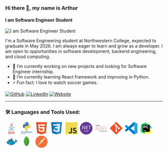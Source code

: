 <!-- My GitHub Portfolio-->

### Hi there 👋, my name is Arthur
#### I am Software Engineer Student
![I am Software Engineer Student](https://media.giphy.com/media/dWesBcTLavkZuG35MI/giphy.gif)

I'm a Software Engineering student at Northwestern College, expected to graduate in May 2026. I am always eager to learn and grow as a developer. I am open to opportunities in software development, backend engineering, and cloud computing.



- 🔭 I’m currently working on new projects and looking for Software Engineer internship. 
- 🌱 I’m currently learning React framework and improving in Python. 
- ⚡ Fun fact: I love to watch soccer games. 

[![GitHub](https://img.shields.io/badge/GitHub-%23121011.svg?logo=github&logoColor=white)](https://github.com/arthurpvicente)
[![LinkedIn](https://custom-icon-badges.demolab.com/badge/LinkedIn-0A66C2?logo=linkedin-white&logoColor=fff)](https://www.linkedin.com/in/arthurpvicente/)
[![Website](https://img.shields.io/badge/Website-4285F4?style=for-the-badge&logo=GoogleChrome&logoColor=white)](https://arthurpvicente-portfolio.vercel.app/)

---

### :hammer_and_wrench: Languages and Tools Used:

<div>
  <img src="https://github.com/devicons/devicon/blob/master/icons/java/java-original-wordmark.svg" title="Java" alt="Java" width="40" height="40"/>&nbsp;
  <img src="https://github.com/devicons/devicon/blob/master/icons/python/python-original-wordmark.svg?short_path=880e730" title="Python" alt="Python" width="40" height="40"/>&nbsp;
  <img src="https://github.com/devicons/devicon/blob/master/icons/html5/html5-original.svg" title="HTML5" alt="HTML" width="40" height="40"/>&nbsp;
  <img src="https://github.com/devicons/devicon/blob/master/icons/css3/css3-original.svg" title="CSS" alt="CSS" width="40" height="40"/>&nbsp;
  <img src="https://github.com/devicons/devicon/blob/master/icons/javascript/javascript-original.svg" title="JAVASCRIPT" alt="JavaScript" width="40" height="40"/>&nbsp;
  <img src="https://github.com/devicons/devicon/blob/master/icons/dotnetcore/dotnetcore-original.svg" title="DOTNETCORE" alt="DotNetCore" width="40" height="40"/>&nbsp;
  <img src="https://github.com/devicons/devicon/blob/master/icons/djangorest/djangorest-original.svg" title="DJANGO" alt="DjangoRest" width="40" height="40"/>&nbsp;
  <img src="https://github.com/devicons/devicon/blob/master/icons/git/git-original.svg" title="GIT" alt="GIT" width="40" height="40"/>&nbsp;
  <img src="https://github.com/devicons/devicon/blob/master/icons/vscode/vscode-original.svg" title="VSCODE" alt="VsCode" width="40" height="40"/>&nbsp;
  <img src="https://github.com/devicons/devicon/blob/master/icons/pycharm/pycharm-original.svg" title="PYCHARM" alt="PyCharm" width="40" height="40"/>&nbsp;
  <img src="https://github.com/devicons/devicon/blob/master/icons/docker/docker-original.svg" title="DOCKER" alt="Docker" width="40" height="40"/>&nbsp;
  <img src="https://github.com/devicons/devicon/blob/master/icons/mongodb/mongodb-original.svg" title="MONGODB" alt="MongoDB" width="40" height="40"/>&nbsp;
  <img src="https://github.com/devicons/devicon/blob/master/icons/postman/postman-original.svg" title="POSTMAN" alt="Postman" width="40" height="40"/>&nbsp;
</div>
